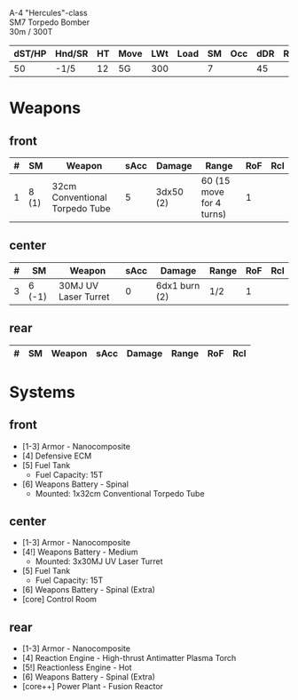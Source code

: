 A-4 "Hercules"-class  
SM7 Torpedo Bomber  
30m / 300T


| dST/HP | Hnd/SR | HT | Move | LWt | Load | SM | Occ | dDR | Range | Cost |
|--------|--------|----|------|-----|------|----|-----|-----|-------|------|
|50|-1/5|12|5G|300|  |7|  |45|  |$29.7M|


Weapons
===


front
---
| # | SM | Weapon | sAcc | Damage | Range | RoF | Rcl |
|---|----|--------|------|--------|-------|-----|-----|
|1|8 (1)|32cm Conventional Torpedo Tube|5|3dx50 (2)|60 (15 move for 4 turns)|1||


center
---
| # | SM | Weapon | sAcc | Damage | Range | RoF | Rcl |
|---|----|--------|------|--------|-------|-----|-----|
|3|6 (-1)|30MJ UV Laser Turret|0|6dx1 burn (2)|1/2|1||


rear
---
| # | SM | Weapon | sAcc | Damage | Range | RoF | Rcl |
|---|----|--------|------|--------|-------|-----|-----|


Systems
===


front
---
* [1-3] Armor - Nanocomposite
* [4] Defensive ECM
* [5] Fuel Tank
	 - Fuel Capacity: 15T
* [6] Weapons Battery - Spinal
	 - Mounted: 1x32cm Conventional Torpedo Tube


center
---
* [1-3] Armor - Nanocomposite
* [4!] Weapons Battery - Medium
	 - Mounted: 3x30MJ UV Laser Turret
* [5] Fuel Tank
	 - Fuel Capacity: 15T
* [6] Weapons Battery - Spinal (Extra)
* [core] Control Room


rear
---
* [1-3] Armor - Nanocomposite
* [4] Reaction Engine - High-thrust Antimatter Plasma Torch
* [5!] Reactionless Engine - Hot
* [6] Weapons Battery - Spinal (Extra)
* [core++] Power Plant - Fusion Reactor
